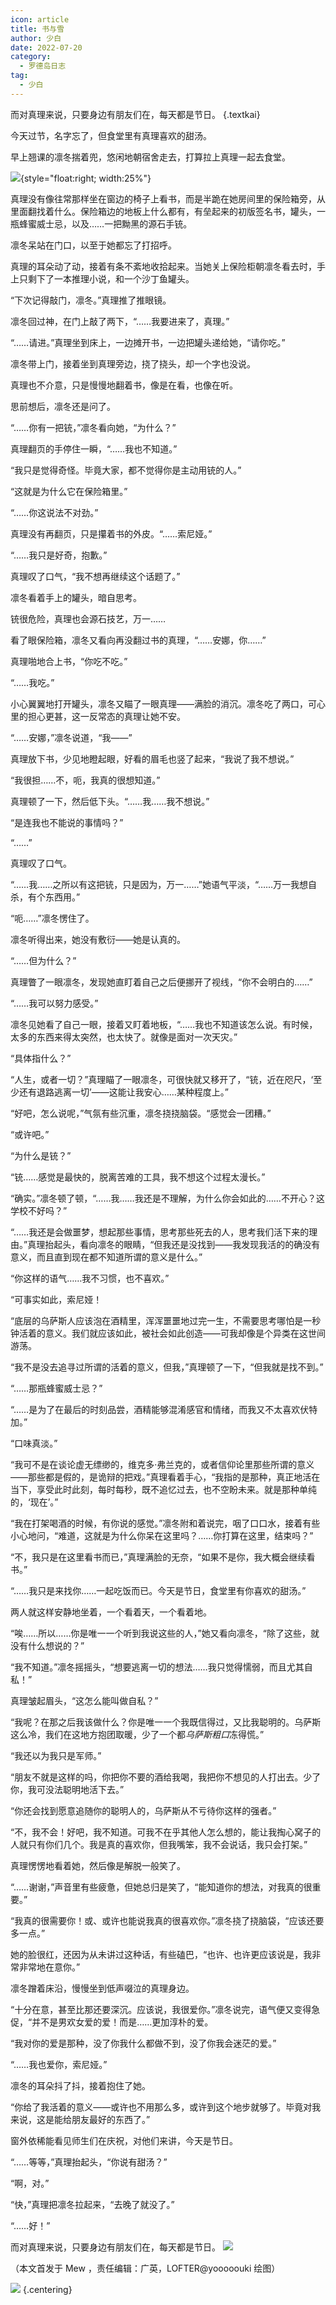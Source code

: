 ```yaml
---
icon: article
title: 书与雪
author: 少白
date: 2022-07-20
category:
  - 罗德岛日志
tag:
  - 少白
---
```


而对真理来说，只要身边有朋友们在，每天都是节日。 {.textkai}

<!-- more -->

今天过节，名字忘了，但食堂里有真理喜欢的甜汤。

早上翘课的凛冬揣着兜，悠闲地朝宿舍走去，打算拉上真理一起去食堂。

<div>

![](./res/illustration/书.webp){style="float:right; width:25%"}

真理没有像往常那样坐在窗边的椅子上看书，而是半跪在她房间里的保险箱旁，从里面翻找着什么。保险箱边的地板上什么都有，有垒起来的初版签名书，罐头，一瓶蜂蜜威士忌，以及……一把黝黑的源石手铳。

凛冬呆站在门口，以至于她都忘了打招呼。

</div>

真理的耳朵动了动，接着有条不紊地收拾起来。当她关上保险柜朝凛冬看去时，手上只剩下了一本推理小说，和一个沙丁鱼罐头。

“下次记得敲门，凛冬。”真理推了推眼镜。

凛冬回过神，在门上敲了两下，“……我要进来了，真理。”

“……请进。”真理坐到床上，一边摊开书，一边把罐头递给她，“请你吃。”

凛冬带上门，接着坐到真理旁边，挠了挠头，却一个字也没说。

真理也不介意，只是慢慢地翻着书，像是在看，也像在听。

思前想后，凛冬还是问了。

“……你有一把铳，”凛冬看向她，“为什么？”

真理翻页的手停住一瞬，“……我也不知道。”

“我只是觉得奇怪。毕竟大家，都不觉得你是主动用铳的人。”

“这就是为什么它在保险箱里。”

“……你这说法不对劲。”

真理没有再翻页，只是攥着书的外皮。“……索尼娅。”

“……我只是好奇，抱歉。”

真理叹了口气，“我不想再继续这个话题了。”

凛冬看着手上的罐头，暗自思考。

铳很危险，真理也会源石技艺，万一……

看了眼保险箱，凛冬又看向再没翻过书的真理，“……安娜，你……”

真理啪地合上书，“你吃不吃。”

“……我吃。”

小心翼翼地打开罐头，凛冬又瞄了一眼真理——满脸的消沉。凛冬吃了两口，可心里的担心更甚，这一反常态的真理让她不安。

“……安娜，”凛冬说道，“我——”

真理放下书，少见地瞪起眼，好看的眉毛也竖了起来，“我说了我不想说。”

“我很担……不，呃，我真的很想知道。”

真理顿了一下，然后低下头。“……我……我不想说。”

“是连我也不能说的事情吗？”

“……”

真理叹了口气。

“……我……之所以有这把铳，只是因为，万一……”她语气平淡，“……万一我想自杀，有个东西用。”

“呃……”凛冬愣住了。

凛冬听得出来，她没有敷衍——她是认真的。

“……但为什么？”

真理瞥了一眼凛冬，发现她直盯着自己之后便挪开了视线，“你不会明白的……”

“……我可以努力感受。”

凛冬见她看了自己一眼，接着又盯着地板，“……我也不知道该怎么说。有时候，太多的东西来得太突然，也太快了。就像是面对一次天灾。”

“具体指什么？”

“人生，或者一切？”真理瞄了一眼凛冬，可很快就又移开了，“铳，近在咫尺，‘至少还有退路逃离一切’——这能让我安心……某种程度上。”

“好吧，怎么说呢，”气氛有些沉重，凛冬挠挠脑袋。“感觉会一团糟。”

“或许吧。”

“为什么是铳？”

“铳……感觉是最快的，脱离苦难的工具，我不想这个过程太漫长。”

“确实。”凛冬顿了顿，“……我……我还是不理解，为什么你会如此的……不开心？这学校不好吗？”

“……我还是会做噩梦，想起那些事情，思考那些死去的人，思考我们活下来的理由。”真理抬起头，看向凛冬的眼睛，“但我还是没找到——我发现我活的的确没有意义，而且直到现在都不知道所谓的意义是什么。”

“你这样的语气……我不习惯，也不喜欢。”

“可事实如此，索尼娅！

“底层的乌萨斯人应该泡在酒精里，浑浑噩噩地过完一生，不需要思考哪怕是一秒钟活着的意义。我们就应该如此，被社会如此创造——可我却像是个异类在这世间游荡。

“我不是没去追寻过所谓的活着的意义，但我，”真理顿了一下，“但我就是找不到。”

“……那瓶蜂蜜威士忌？”

“……是为了在最后的时刻品尝，酒精能够混淆感官和情绪，而我又不太喜欢伏特加。”

“口味真淡。”

“我可不是在谈论虚无缥缈的，维克多·弗兰克的，或者信仰论里那些所谓的意义——那些都是假的，是诡辩的把戏。”真理看着手心，“我指的是那种，真正地活在当下，享受此时此刻，每时每秒，既不追忆过去，也不空盼未来。就是那种单纯的，‘现在’。”

“我在打架喝酒的时候，有你说的感觉。”凛冬附和着说完，咽了口口水，接着有些小心地问，“难道，这就是为什么你呆在这里吗？……你打算在这里，结束吗？”

“不，我只是在这里看书而已，”真理满脸的无奈，“如果不是你，我大概会继续看书。”

“……我只是来找你……一起吃饭而已。今天是节日，食堂里有你喜欢的甜汤。”

两人就这样安静地坐着，一个看着天，一个看着地。

“唉……所以……你是唯一一个听到我说这些的人，”她又看向凛冬，“除了这些，就没有什么想说的？”

“我不知道。”凛冬摇摇头，“想要逃离一切的想法……我只觉得懦弱，而且尤其自私！”

真理皱起眉头，“这怎么能叫做自私？”

“我呢？在那之后我该做什么？你是唯一一个我既信得过，又比我聪明的。乌萨斯这么冷，我们在这地方抱团取暖，少了一个都*乌萨斯粗口*冻得慌。”

“我还以为我只是军师。”

“朋友不就是这样的吗，你把你不要的酒给我喝，我把你不想见的人打出去。少了你，我可没法聪明地活下去。”

“你还会找到愿意追随你的聪明人的，乌萨斯从不亏待你这样的强者。”

“不，我不会！好吧，我不知道。可我不在乎其他人怎么想的，能让我掏心窝子的人就只有你们几个。我是真的喜欢你，但我嘴笨，我不会说话，我只会打架。”

真理愣愣地看着她，然后像是解脱一般笑了。

“……谢谢，”声音里有些疲惫，但她总归是笑了，“能知道你的想法，对我真的很重要。”

“我真的很需要你！或、或许也能说我真的很喜欢你。”凛冬挠了挠脑袋，“应该还要多一点。”

她的脸很红，还因为从未讲过这种话，有些磕巴，“也许、也许更应该说是，我非常非常地在意你。”

凛冬蹭着床沿，慢慢坐到低声啜泣的真理身边。

“十分在意，甚至比那还要深沉。应该说，我很爱你。”凛冬说完，语气便又变得急促，“并不是男欢女爱的爱！而是……更加淳朴的爱。

“我对你的爱是那种，没了你我什么都做不到，没了你我会迷茫的爱。”

“……我也爱你，索尼娅。”

凛冬的耳朵抖了抖，接着抱住了她。

“你给了我活着的意义——或许也不用那么多，或许到这个地步就够了。毕竟对我来说，这是能给朋友最好的东西了。”

窗外依稀能看见师生们在庆祝，对他们来讲，今天是节日。

“……等等，”真理抬起头，“你说有甜汤？”

“啊，对。”

“快，”真理把凛冬拉起来，“去晚了就没了。”

“……好！”

而对真理来说，只要身边有朋友们在，每天都是节日。
![](/eod.png)

（本文首发于 Mew ，责任编辑：广英，LOFTER@yooooouki 绘图）

![](./res/illustration/熊.webp) {.centering}